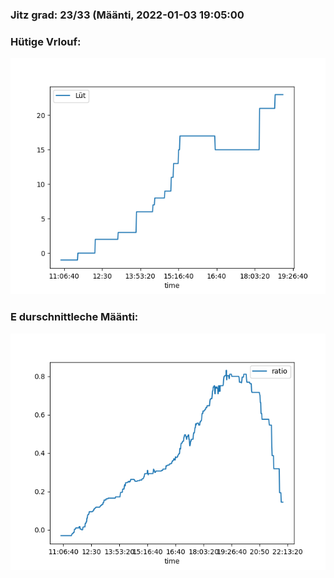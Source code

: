 ### Jitz grad: 23/33 (Määnti, 2022-01-03 19:05:00

### Hütige Vrlouf:
![Graph](Today.png)

### E durschnittleche Määnti:
![Graph](Määnti.png)